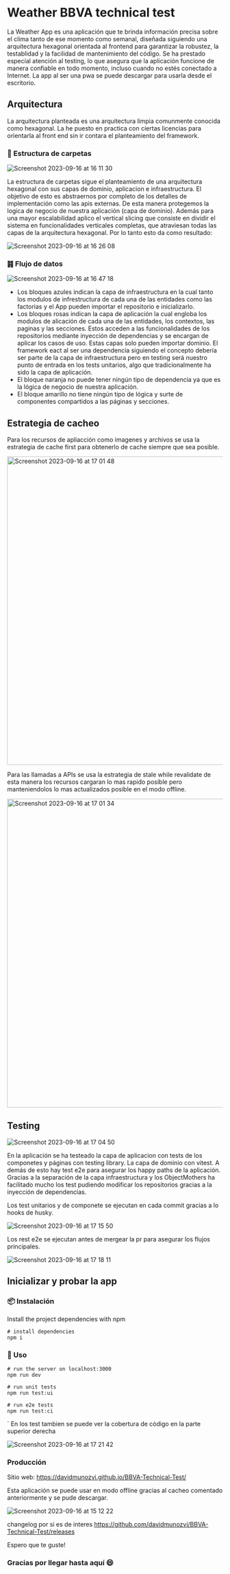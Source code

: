 # Weather BBVA technical test

La Weather App es una aplicación que te brinda información precisa sobre el clima tanto de ese momento como semanal, diseñada siguiendo una arquitectura hexagonal orientada al frontend para garantizar la robustez, la testablidad y la facilidad de mantenimiento del código. Se ha prestado especial atención al testing, lo que asegura que la aplicación funcione de manera confiable en todo momento, incluso cuando no estés conectado a Internet. La app al ser una pwa se puede descargar para usarla desde el escritorio.

## Arquitectura
La arquitectura planteada es una arquitectura limpia comunmente conocida como hexagonal. La he puesto en practica con ciertas licencias para orientarla al front end sin ir contara el planteamiento del framework.

### 📂 Estructura de carpetas

![Screenshot 2023-09-16 at 16 11 30](https://github.com/davidmunozvi/BBVA-Technical-Test/assets/43704932/b75dcaed-c3c3-4b27-9e04-005509d47d72)

La estructura de carpetas sigue el planteamiento de una arquitectura hexagonal con sus capas de dominio, aplicacion e infraestructura. El objetivo de esto es abstraernos por completo de los detalles de implementación como las apis externas. De esta manera protegemos la logica de negocio de nuestra aplicación (capa de dominio).
Además para una mayor escalabilidad aplico el vertical slicing que consiste en dividir el sistema en funcionalidades verticales completas, que atraviesan todas las capas de la arquitectura hexagonal.
Por lo tanto esto da como resultado:

![Screenshot 2023-09-16 at 16 26 08](https://github.com/davidmunozvi/BBVA-Technical-Test/assets/43704932/5cee16fa-364a-4311-a94e-f9d5e9089c9c)

### ䷦ Flujo de datos

![Screenshot 2023-09-16 at 16 47 18](https://github.com/davidmunozvi/BBVA-Technical-Test/assets/43704932/1addc34e-f770-4515-b435-9cc38350664e)

- Los bloques azules indican la capa de infraestructura en la cual tanto los modulos de infrestructura de cada una de las entidades como las factorias y el App pueden importar el repositorio e inicializarlo.
- Los bloques rosas indican la capa de aplicación la cual engloba los modulos de alicación de cada una de las entidades, los contextos, las paginas y las secciones. Estos acceden a las funcionalidades de los repositorios mediante inyección de dependencias y se encargan de aplicar los casos de uso. Estas capas solo pueden importar dominio. El framework eact al ser una dependencia siguiendo el concepto debería ser parte de la capa de infraestructura pero en testing será nuestro punto de entrada en los tests unitarios, algo que tradicionalmente ha sido la capa de aplicación.
- El bloque naranja no puede tener ningún tipo de dependencia ya que es la lógica de negocio de nuestra aplicación.
- El bloque amarillo no tiene ningún tipo de lógica y surte de componentes compartidos a las páginas y secciones.

## Estrategia de cacheo

Para los recursos de apliacción como imagenes y archivos se usa la estrategia de cache first para obtenerlo de cache siempre que sea posible.

<img width="718" alt="Screenshot 2023-09-16 at 17 01 48" src="https://github.com/davidmunozvi/BBVA-Technical-Test/assets/43704932/7504e595-57f5-4613-9f9e-337bba318dda">


Para las llamadas a APIs se usa la estrategia de stale while revalidate de esta manera los recursos cargaran lo mas rapido posible pero manteniendolos lo mas actualizados posible en el modo offline.

<img width="719" alt="Screenshot 2023-09-16 at 17 01 34" src="https://github.com/davidmunozvi/BBVA-Technical-Test/assets/43704932/1992b01c-78d9-4021-9380-c55d79016701">

## Testing

![Screenshot 2023-09-16 at 17 04 50](https://github.com/davidmunozvi/BBVA-Technical-Test/assets/43704932/2197bc66-5efc-4e14-ad55-c24ad898736f)

En la aplicación se ha testeado la capa de aplicacion con tests de los componetes y páginas con testing library. La capa de dominio con vitest.
A demás de esto hay test e2e para asegurar los happy paths de la aplicación.
Gracias a la separación de la capa infraestructura y los ObjectMothers ha facilitado mucho los test pudiendo modificar los repositorios gracias a la inyección de dependencias.

Los test unitarios y de componete se ejecutan en cada commit gracias a lo hooks de husky.

![Screenshot 2023-09-16 at 17 15 50](https://github.com/davidmunozvi/BBVA-Technical-Test/assets/43704932/b0d1e895-c823-4c35-8733-a3f8f58a6080)

Los rest e2e se ejecutan antes de mergear la pr para asegurar los flujos principales.

![Screenshot 2023-09-16 at 17 18 11](https://github.com/davidmunozvi/BBVA-Technical-Test/assets/43704932/fafb1efe-7e21-4af9-a555-98358a0aeecf)

## Inicializar y probar la app

### 📦 Instalación

Install the project dependencies with npm

```
# install dependencies
npm i
```

### 🚀 Uso

```
# run the server on localhost:3000
npm run dev

# run unit tests
npm run test:ui

# run e2e tests
npm run test:ci
```
`
En los test tambien se puede ver la cobertura de código en la parte superior derecha 

![Screenshot 2023-09-16 at 17 21 42](https://github.com/davidmunozvi/BBVA-Technical-Test/assets/43704932/2af53c17-48b1-4eec-a9d9-4209b85bdca9)

### Producción
Sitio web: https://davidmunozvi.github.io/BBVA-Technical-Test/

Esta aplicación se puede usar en modo offline gracias al cacheo comentado anteriormente y se pude descargar.

![Screenshot 2023-09-16 at 15 12 22](https://github.com/davidmunozvi/BBVA-Technical-Test/assets/43704932/1efc97be-6ec2-413a-9b8e-ed30982e0194)

changelog por si es de interes https://github.com/davidmunozvi/BBVA-Technical-Test/releases

Espero que te guste!

### Gracias por llegar hasta aquí 😄

